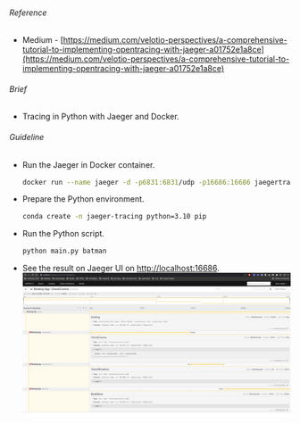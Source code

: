 ###### Reference
- Medium - [https://medium.com/velotio-perspectives/a-comprehensive-tutorial-to-implementing-opentracing-with-jaeger-a01752e1a8ce](https://medium.com/velotio-perspectives/a-comprehensive-tutorial-to-implementing-opentracing-with-jaeger-a01752e1a8ce)

###### Brief
* Tracing in Python with Jaeger and Docker.

###### Guideline
- Run the Jaeger in Docker container.
  ```bash
  docker run --name jaeger -d -p6831:6831/udp -p16686:16686 jaegertracing/all-in-one:1.44
  ```
  
- Prepare the Python environment.
  ```bash
  conda create -n jaeger-tracing python=3.10 pip
  ```
  
- Run the Python script.
  ```bash
  python main.py batman
  ```
  
- See the result on Jaeger UI on [http://localhost:16686](http://localhost:16686).
  ![](./img/01.png)